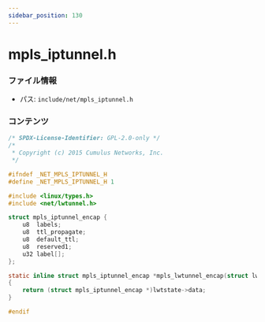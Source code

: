 ```yaml
---
sidebar_position: 130
---
```

# mpls_iptunnel.h

### ファイル情報

- パス: `include/net/mpls_iptunnel.h`

### コンテンツ

```h
/* SPDX-License-Identifier: GPL-2.0-only */
/*
 * Copyright (c) 2015 Cumulus Networks, Inc.
 */

#ifndef _NET_MPLS_IPTUNNEL_H
#define _NET_MPLS_IPTUNNEL_H 1

#include <linux/types.h>
#include <net/lwtunnel.h>

struct mpls_iptunnel_encap {
	u8	labels;
	u8	ttl_propagate;
	u8	default_ttl;
	u8	reserved1;
	u32	label[];
};

static inline struct mpls_iptunnel_encap *mpls_lwtunnel_encap(struct lwtunnel_state *lwtstate)
{
	return (struct mpls_iptunnel_encap *)lwtstate->data;
}

#endif

```
